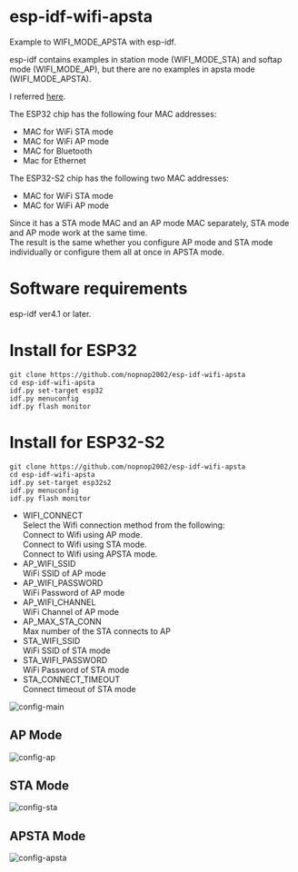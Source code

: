 # esp-idf-wifi-apsta
Example to WIFI_MODE_APSTA with esp-idf.

esp-idf contains examples in station mode (WIFI_MODE_STA) and softap mode (WIFI_MODE_AP), but there are no examples in apsta mode (WIFI_MODE_APSTA).

I referred [here](https://esp32.com/viewtopic.php?t=10619).

The ESP32 chip has the following four MAC addresses:   
- MAC for WiFi STA mode
- MAC for WiFi AP mode
- MAC for Bluetooth
- Mac for Ethernet

The ESP32-S2 chip has the following two MAC addresses:   
- MAC for WiFi STA mode
- MAC for WiFi AP mode

Since it has a STA mode MAC and an AP mode MAC separately, STA mode and AP mode work at the same time.   
The result is the same whether you configure AP mode and STA mode individually or configure them all at once in APSTA mode.   

# Software requirements
esp-idf ver4.1 or later.   


# Install for ESP32
```
git clone https://github.com/nopnop2002/esp-idf-wifi-apsta
cd esp-idf-wifi-apsta
idf.py set-target esp32
idf.py menuconfig
idf.py flash monitor
```

# Install for ESP32-S2
```
git clone https://github.com/nopnop2002/esp-idf-wifi-apsta
cd esp-idf-wifi-apsta
idf.py set-target esp32s2
idf.py menuconfig
idf.py flash monitor
```

- WIFI_CONNECT   
 Select the Wifi connection method from the following:   
 Connect to Wifi using AP mode.   
 Connect to Wifi using STA mode.   
 Connect to Wifi using APSTA mode.   
- AP_WIFI_SSID   
 WiFi SSID of AP mode   
- AP_WIFI_PASSWORD   
 WiFi Password of AP mode   
- AP_WIFI_CHANNEL   
 WiFi Channel of AP mode   
- AP_MAX_STA_CONN   
 Max number of the STA connects to AP   
- STA_WIFI_SSID   
 WiFi SSID of STA mode   
- STA_WIFI_PASSWORD   
 WiFi Password of STA mode   
- STA_CONNECT_TIMEOUT   
 Connect timeout of STA mode   

![config-main](https://user-images.githubusercontent.com/6020549/101855573-0090d100-3ba7-11eb-923f-b48a4c937085.jpg)

## AP Mode   
![config-ap](https://user-images.githubusercontent.com/6020549/107764961-600c8800-6d74-11eb-8353-9293c5927dcc.jpg)

## STA Mode   
![config-sta](https://user-images.githubusercontent.com/6020549/107764963-613db500-6d74-11eb-80c5-d8de7d933b7d.jpg)

## APSTA Mode   
![config-apsta](https://user-images.githubusercontent.com/6020549/107764962-613db500-6d74-11eb-9ab4-09c3dcce00bd.jpg)

